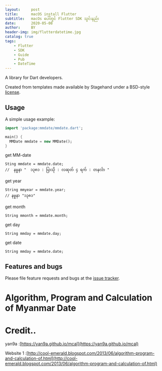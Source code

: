 ```yaml
---
layout:     post
title:      macOS install Flutter
subtitle:   macOs ပေါ်တွင် Flutter SDK သွင်းနည်း
date:       2020-05-08
author:     BY
header-img: img/flutterdatetime.jpg
catalog: true
tags:
    - Flutter
    - SDK
    - Guide
    - Pub
    - DateTime
---
```


A library for Dart developers.

Created from templates made available by Stagehand under a BSD-style
[license](https://github.com/dart-lang/stagehand/blob/master/LICENSE).

## Usage

A simple usage example:

```dart
import 'package:mmdate/mmdate.dart';

main() {
  MMDate mmdate = new MMDate();
}
```

get MM-date
```
Sting mmdate = mmdate.date;
//  နမှုနာ "  ၁၃၈၁ : ပြာသို : လဆုတ် ၄ ရက် : တနင်္လာ "
```

get year

```
String mmyear = mmdate.year;
// နမှုနာ "၁၃၈၁"
```

get month

```
String mmonth = mmdate.month;
```

get day

```
String mmday = mmdate.day;
```

get date
```
String mmday = mmdate.date;
```

## Features and bugs

Please file feature requests and bugs at the [issue tracker][tracker].

[tracker]: http://example.com/issues/replaceme
# Algorithm, Program and Calculation of Myanmar Date

# Credit..

yan9a  :[https://yan9a.github.io/mcal](https://yan9a.github.io/mcal)

Website 1 :[http://cool-emerald.blogspot.com/2013/06/algorithm-program-and-calculation-of.html](http://cool-emerald.blogspot.com/2013/06/algorithm-program-and-calculation-of.html)
